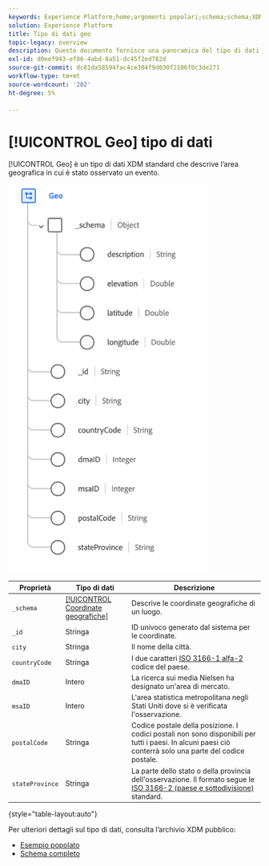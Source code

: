 ```yaml
---
keywords: Experience Platform;home;argomenti popolari;schema;schema;XDM;campi;schemi;schemi;geo;tipo di dati;tipo di dati;tipo di dati;
solution: Experience Platform
title: Tipo di dati geo
topic-legacy: overview
description: Questo documento fornisce una panoramica del tipo di dati Geo XDM.
exl-id: d0eef943-ef86-4abd-8a51-dc45f2ed782d
source-git-commit: dc81da58594fac4ce304f9d030f2106f0c3de271
workflow-type: tm+mt
source-wordcount: '202'
ht-degree: 5%

---
```


# [!UICONTROL Geo] tipo di dati

[!UICONTROL Geo] è un tipo di dati XDM standard che descrive l’area geografica in cui è stato osservato un evento.

<img src="../images/data-types/geo.png" width="400" /><br />

| Proprietà | Tipo di dati | Descrizione |
| --- | --- | --- |
| `_schema` | [[!UICONTROL Coordinate geografiche]](./geo-coordinates.md) | Descrive le coordinate geografiche di un luogo. |
| `_id` | Stringa | ID univoco generato dal sistema per le coordinate. |
| `city` | Stringa | Il nome della città. |
| `countryCode` | Stringa | I due caratteri <a href="https://datahub.io/core/country-list">ISO 3166-1 alfa-2</a> codice del paese. |
| `dmaID` | Intero | La ricerca sui media Nielsen ha designato un&#39;area di mercato. |
| `msaID` | Intero | L&#39;area statistica metropolitana negli Stati Uniti dove si è verificata l&#39;osservazione. |
| `postalCode` | Stringa | Codice postale della posizione. I codici postali non sono disponibili per tutti i paesi. In alcuni paesi ciò conterrà solo una parte del codice postale. |
| `stateProvince` | Stringa | La parte dello stato o della provincia dell&#39;osservazione. Il formato segue le [ISO 3166-2 (paese e sottodivisione)](https://www.unece.org/cefact/locode/subdivisions.html) standard. |

{style=&quot;table-layout:auto&quot;}

Per ulteriori dettagli sul tipo di dati, consulta l’archivio XDM pubblico:

* [Esempio popolato](https://github.com/adobe/xdm/blob/master/components/datatypes/demographic/geo.example.1.json)
* [Schema completo](https://github.com/adobe/xdm/blob/master/components/datatypes/demographic/geo.schema.json)

